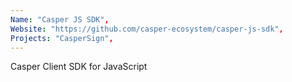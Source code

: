```yaml
---
Name: "Casper JS SDK",
Website: "https://github.com/casper-ecosystem/casper-js-sdk",
Projects: "CasperSign",
---
```

<!--lang:en--> 
Casper Client SDK for JavaScript
<!--lang:es--] 
CasperLabs SDK for JavaScript
<!--lang:de--] 
CasperLabs SDK for JavaScript
<!--lang:fr--] 
CasperLabs SDK for JavaScript
<!--lang:pl--] 
CasperLabs SDK for JavaScript
<!--lang:uk--] 
CasperLabs SDK for JavaScript
[!--lang:*--> 
